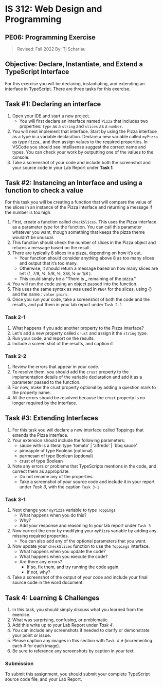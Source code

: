 # IS 312: Web Design and Programming

## PE06: Programming Exercise

> Revised: Fall 2022
> By: Tj Scharlau

## Objective: Declare, Instantiate, and Extend a TypeScript Interface

For this exercise you will be declaring, instantiating, and extending an interface in TypeScript. There are three tasks for this exercise.

## Task #1: Declaring an interface

1. Open your IDE and start a new project.
   - You will first declare an interface named `Pizza` that includes two properties: `type` as a `string` and `slices` as a `number`.
1. You will next implement that interface. Start by using the Pizza interface as a type in a variable declaration. Declare a new variable called `myPizza` as _type_ `Pizza`., and then assign values to the required properties. In VSCode you should see intellisense suggest the correct name and types. You can check your work by outputting one of the values to the console.
1. Take a screenshot of your code and include both the screenshot and your source code in your Lab Report under **Task 1**.

## Task #2: Instancing an Interface and using a function to check a value

For this task you will be creating a function that will compare the value of the slices in an instance of the Pizza interface and returning a message if the number is too high.

1. First, create a function called `checkSlices`. This uses the Pizza interface as a parameter type for the function. You can call this parameter whatever you want, though something that keeps the pizza theme wouldn’t be unusual.
1. This function should check the number of slices in the Pizza object and returns a message based on the result.
1. There are typically 8 slices in a pizza, depending on how it’s cut.
   - Your function should consider anything above 8 as too many slices and output that it’s too many.
   - Otherwise, it should return a message based on how many slices are left (1, 7/8, ¾, 5/8, ½, 3/8, ¼ or 1/8 ).
   - This could simply be a "There is **\_** remaining of the pizza."
1. You will run the code using an object passed into the function.
1. This uses the same syntax as was used in `PE04` for the slices, using {} and the name : `value pairs`.
1. Once you run your code, take a screenshot of both the code and the results, and put them in your lab report under `Task 2-1`

### Task 2-1

1. What happens if you add another property to the Pizza interface?
2. Let's add a new property called `crust` and assign it the `string` type.
3. Run your code, and report on the results.
4. Include a screen shot of the results, and caption it

### Task 2-2

1. Review the errors that appear in your code.
2. To resolve them, you should add the `crust` property to the implementation details of the variable declaration and add it as a parameter passed to the function.
3. For now, make the crust property optional by adding a question mark to the property name.
4. All the errors should be resolved because the `crust` property is no longer required by the interface.

## Task #3: Extending Interfaces

1. For this task you will declare a new interface called Toppings that extends the Pizza interface.
2. Your extension should include the following parameters:
   - sauce with is a literal type 'tomato' | 'alfredo' | 'bbq sauce'
   - pineapple of type Boolean (optional)
   - parmesan of type Boolean (optional)
   - crust of type Boolean
3. Note any errors or problems that TypeScripts mentions in the code, and correct them as appropriate.
   - Do not rename any of the properties.
   - Take a screenshot of your source code and include it in your report under _Task 3_, with the caption `Task 3-1`

### Task 3-1

1. Next change your `myPizza` variable to type `Toppings`
   - What happens when you do this?
   - Why?
   - Add your response and reasoning to your lab report under `Task 3`
1. Now correct the error by modifying your `myPizza` variable by adding any missing required properties.
   - You can also add any of the optional parameters that you want.
1. Now update your `checkSlices` function to use the `Toppings` interface.
   - What happens when you update the code?
   - What happens when you execute the code?
   - Are there any errors?
     - If so, fix them, and try running the code again.
     - If not, why?
1. Take a screenshot of the output of your code and include your final source code in the word document.

## Task 4: Learning & Challenges

1. In this task, you should simply discuss what you learned from the exercise.
2. What was surprising, confusing, or problematic.
3. Add this write up to your Lab Report under _Task 4_.
4. You can include any screenshots if needed to clarify or demonstrate your point or issue.
5. Please caption any images in this section with `Task 4-#` (incrementing each # for each image).
6. Be sure to reference any screenshots by caption in your text.

### Submission

To submit this assignment, you should submit your complete TypeScript source code file, and your Lab Report.
